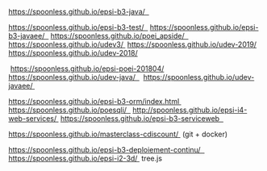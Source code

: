 https://spoonless.github.io/epsi-b3-java/  

https://spoonless.github.io/epsi-b3-test/  
https://spoonless.github.io/epsi-b3-javaee/  
https://spoonless.github.io/poei_apside/  
https://spoonless.github.io/udev3/ 
https://spoonless.github.io/udev-2019/
https://spoonless.github.io/udev-2018/


 https://spoonless.github.io/epsi-poei-201804/
https://spoonless.github.io/udev-java/  
 https://spoonless.github.io/udev-javaee/ 


https://spoonless.github.io/epsi-b3-orm/index.html 
https://spoonless.github.io/poesqli/  
http://spoonless.github.io/epsi-i4-web-services/ 
https://spoonless.github.io/epsi-b3-serviceweb  



https://spoonless.github.io/masterclass-cdiscount/  (git + docker) 




https://spoonless.github.io/epsi-b3-deploiement-continu/  
https://spoonless.github.io/epsi-i2-3d/  tree.js 
